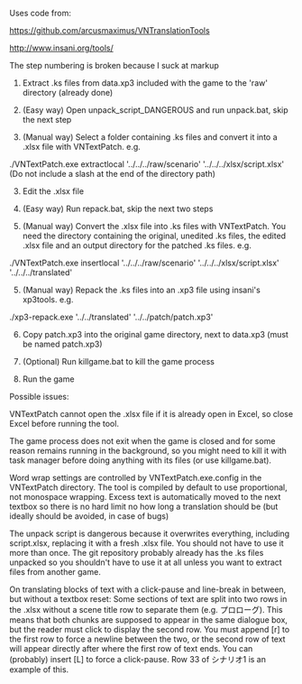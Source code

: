Uses code from:

https://github.com/arcusmaximus/VNTranslationTools

http://www.insani.org/tools/


The step numbering is broken because I suck at markup

1. Extract .ks files from data.xp3 included with the game to the 'raw' directory (already done)

2. (Easy way) Open unpack_script_DANGEROUS and run unpack.bat, skip the next step 

2. (Manual way) Select a folder containing .ks files and convert it into a .xlsx file with VNTextPatch. e.g. 

./VNTextPatch.exe extractlocal '../../../raw/scenario' '../../../xlsx/script.xlsx'
(Do not include a slash at the end of the directory path)

3. Edit the .xlsx file

4. (Easy way) Run repack.bat, skip the next two steps

4. (Manual way) Convert the .xlsx file into .ks files with VNTextPatch. You need the directory containing the original, unedited .ks files, the edited .xlsx file and an output directory for the patched .ks files. e.g.

./VNTextPatch.exe insertlocal '../../../raw/scenario' '../../../xlsx/script.xlsx' '../../../translated'

5. (Manual way) Repack the .ks files into an .xp3 file using insani's xp3tools. e.g.

./xp3-repack.exe '../../translated' '../../patch/patch.xp3'

6. Copy patch.xp3 into the original game directory, next to data.xp3 (must be named patch.xp3)

7. (Optional) Run killgame.bat to kill the game process

8. Run the game

Possible issues:

VNTextPatch cannot open the .xlsx file if it is already open in Excel, so close Excel before running the tool.

The game process does not exit when the game is closed and for some reason remains running in the background, so you might need to kill it with task manager before doing anything with its files (or use killgame.bat).

Word wrap settings are controlled by VNTextPatch.exe.config in the VNTextPatch directory. The tool is compiled by default to use proportional, not monospace wrapping. Excess text is automatically moved to the next textbox so there is no hard limit no how long a translation should be (but ideally should be avoided, in case of bugs)

The unpack script is dangerous because it overwrites everything, including script.xlsx, replacing it with a fresh .xlsx file. You should not have to use it more than once. The git repository probably already has the .ks files unpacked so you shouldn't have to use it at all unless you want to extract files from another game.

On translating blocks of text with a click-pause and line-break in between, but without a textbox reset:
Some sections of text are split into two rows in the .xlsx without a scene title row to separate them (e.g. プロローグ). This means that both chunks are supposed to appear in the same dialogue box, but the reader must click to display the second row.
You must append [r] to the first row to force a newline between the two, or the second row of text will appear directly after where the first row of text ends. You can (probably) insert [L] to force a click-pause. 
Row 33 of シナリオ1 is an example of this.
